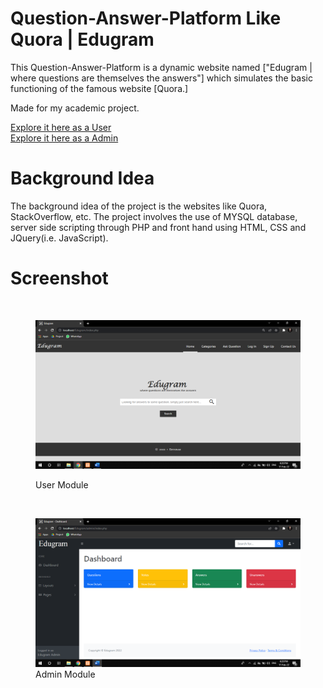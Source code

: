 # Question-Answer-Platform Like Quora | Edugram
This Question-Answer-Platform is a dynamic website named ["Edugram | where questions are themselves the answers"] which simulates the basic functioning of the famous website [Quora.]

Made for my academic project.

[Explore it here as a User](http://localhost/Edugram/index.php)<br>
[Explore it here as a Admin](http://localhost/Edugram/admin/index.php)

# Background Idea
The background idea of the project is the websites like Quora, StackOverflow, etc. The project involves the use of MYSQL database, server side scripting through PHP and front hand using HTML, CSS and JQuery(i.e. JavaScript).

# Screenshot
<br><figure>
    <img src="https://github.com/palak2219/Edugram/blob/Edugram/images/user.png"
         alt="Screenshot">
 <figcaption>User Module</figcaption>
</figure><br>
<figure>
    <img src="https://github.com/palak2219/Edugram/blob/Edugram/admin/images/admin.png"
         alt="Screenshot">
 <figcaption>Admin Module</figcaption>
</figure>
